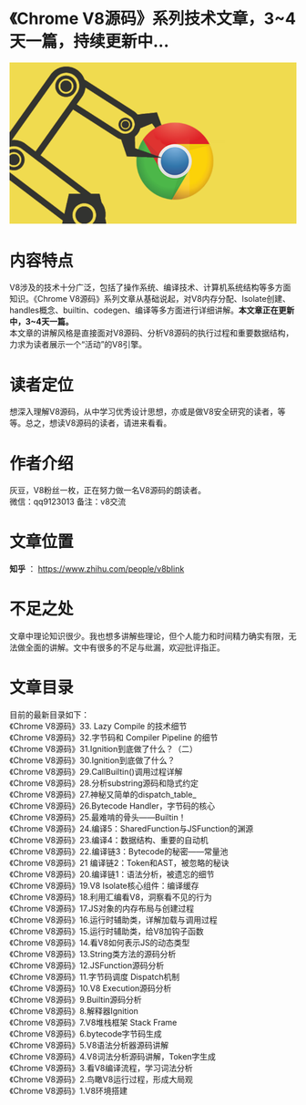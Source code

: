 # 《Chrome V8源码》系列技术文章，3~4天一篇，持续更新中...   
![avatar](v8.png)
# 内容特点  
V8涉及的技术十分广泛，包括了操作系统、编译技术、计算机系统结构等多方面知识。《Chrome V8源码》系列文章从基础说起，对V8内存分配、Isolate创建、handles概念、builtin、codegen、编译等多方面进行详细讲解。**本文章正在更新中，3~4天一篇。**   
本文章的讲解风格是直接面对V8源码、分析V8源码的执行过程和重要数据结构，力求为读者展示一个“活动”的V8引擎。  
# 读者定位  
想深入理解V8源码，从中学习优秀设计思想，亦或是做V8安全研究的读者，等等。总之，想读V8源码的读者，请进来看看。  
# 作者介绍  
灰豆，V8粉丝一枚，正在努力做一名V8源码的朗读者。   
微信：qq9123013 备注：v8交流 
# 文章位置  
**知乎** ： https://www.zhihu.com/people/v8blink
# 不足之处  
文章中理论知识很少。我也想多讲解些理论，但个人能力和时间精力确实有限，无法做全面的讲解。文中有很多的不足与纰漏，欢迎批评指正。  
# 文章目录  
目前的最新目录如下：    
《Chrome V8源码》33. Lazy Compile 的技术细节  
《Chrome V8源码》32.字节码和 Compiler Pipeline 的细节  
《Chrome V8源码》31.Ignition到底做了什么？（二）  
《Chrome V8源码》30.Ignition到底做了什么？  
《Chrome V8源码》29.CallBuiltin()调用过程详解  
《Chrome V8源码》28.分析substring源码和隐式约定  
《Chrome V8源码》27.神秘又简单的dispatch_table_  
《Chrome V8源码》26.Bytecode Handler，字节码的核心  
《Chrome V8源码》25.最难啃的骨头——Builtin！  
《Chrome V8源码》24.编译5：SharedFunction与JSFunction的渊源  
《Chrome V8源码》23.编译4：数据结构、重要的自动机  
《Chrome V8源码》22.编译链3：Bytecode的秘密——常量池  
《Chrome V8源码》21 编译链2：Token和AST，被忽略的秘诀  
《Chrome V8源码》20.编译链1：语法分析，被遗忘的细节  
《Chrome V8源码》19.V8 Isolate核心组件：编译缓存  
《Chrome V8源码》18.利用汇编看V8，洞察看不见的行为  
《Chrome V8源码》17.JS对象的内存布局与创建过程  
《Chrome V8源码》16.运行时辅助类，详解加载与调用过程  
《Chrome V8源码》15.运行时辅助类，给V8加钩子函数  
《Chrome V8源码》14.看V8如何表示JS的动态类型  
《Chrome V8源码》13.String类方法的源码分析  
《Chrome V8源码》12.JSFunction源码分析  
《Chrome V8源码》11.字节码调度 Dispatch机制  
《Chrome V8源码》10.V8 Execution源码分析  
《Chrome V8源码》9.Builtin源码分析  
《Chrome V8源码》8.解释器Ignition  
《Chrome V8源码》7.V8堆栈框架 Stack Frame  
《Chrome V8源码》6.bytecode字节码生成  
《Chrome V8源码》5.V8语法分析器源码讲解  
《Chrome V8源码》4.V8词法分析源码讲解，Token字生成  
《Chrome V8源码》3.看V8编译流程，学习词法分析  
《Chrome V8源码》2.鸟瞰V8运行过程，形成大局观  
《Chrome V8源码》1.V8环境搭建  
